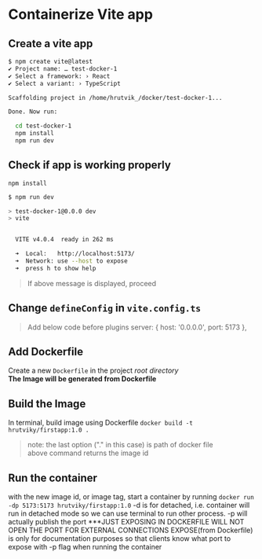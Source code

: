 # Containerize Vite app

## Create a vite app

```bash
$ npm create vite@latest
✔ Project name: … test-docker-1
✔ Select a framework: › React
✔ Select a variant: › TypeScript

Scaffolding project in /home/hrutvik_/docker/test-docker-1...

Done. Now run:

  cd test-docker-1
  npm install
  npm run dev
```

## Check if app is working properly

`npm install`

```bash
$ npm run dev

> test-docker-1@0.0.0 dev
> vite


  VITE v4.0.4  ready in 262 ms

  ➜  Local:   http://localhost:5173/
  ➜  Network: use --host to expose
  ➜  press h to show help
```

> If above message is displayed, proceed

## Change `defineConfig` in `vite.config.ts`

> Add below code before plugins
  server: {
    host: '0.0.0.0',
    port: 5173
  },

## Add Dockerfile

Create a new `Dockerfile` in the project _root directory_\
**The Image will be generated from Dockerfile**

## Build the Image

In terminal, build image using Dockerfile
`docker build -t hrutviky/firstapp:1.0 .`
> note: the last option ("." in this case) is path of docker file\
> above command returns the image id

## Run the container

with the new image id, or image tag, start a container by running
`docker run -dp 5173:5173 hrutviky/firstapp:1.0`
-d is for detached, i.e. container will run in detached mode so we can use terminal to run other process.
-p will actually publish the port 
***JUST EXPOSING IN DOCKERFILE WILL NOT OPEN THE PORT FOR EXTERNAL CONNECTIONS
	EXPOSE(from Dockerfile) is only for documentation purposes so that clients know what port to expose with -p flag when running the container

  